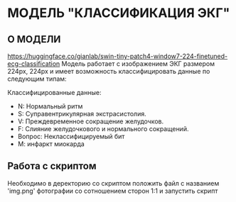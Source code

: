 # МОДЕЛЬ "КЛАССИФИКАЦИЯ ЭКГ" #

## О МОДЕЛИ ## 

https://huggingface.co/gianlab/swin-tiny-patch4-window7-224-finetuned-ecg-classification
Модель работает с изображением ЭКГ размером 224px, 224px и имеет возможность классифицировать данные по следующим типам: 

Классифицированные данные:
* N: Нормальный ритм
* S: Суправентрикулярная экстрасистолия.
* V: Преждевременное сокращение желудочков.
* F: Слияние желудочкового и нормального сокращений.
* Вопрос: Неклассифицируемый бит
* М: инфаркт миокарда

## Работа с скриптом ##

Необходимо в деректорию со скриптом положить файл с названием 'img.png' фотографии со сотношением сторон 1:1 и запустить скрипт

